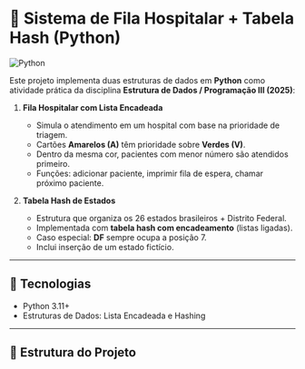 # 🏥 Sistema de Fila Hospitalar + Tabela Hash (Python)

![Python](https://img.shields.io/badge/python-3.11-blue.svg)

Este projeto implementa duas estruturas de dados em **Python** como atividade prática da disciplina **Estrutura de Dados / Programação III (2025)**:

1. **Fila Hospitalar com Lista Encadeada**  
   - Simula o atendimento em um hospital com base na prioridade de triagem.  
   - Cartões **Amarelos (A)** têm prioridade sobre **Verdes (V)**.  
   - Dentro da mesma cor, pacientes com menor número são atendidos primeiro.  
   - Funções: adicionar paciente, imprimir fila de espera, chamar próximo paciente.

2. **Tabela Hash de Estados**  
   - Estrutura que organiza os 26 estados brasileiros + Distrito Federal.  
   - Implementada com **tabela hash com encadeamento** (listas ligadas).  
   - Caso especial: **DF** sempre ocupa a posição 7.  
   - Inclui inserção de um estado fictício.

---

## 🚀 Tecnologias
- Python 3.11+  
- Estruturas de Dados: Lista Encadeada e Hashing  

---

## 📂 Estrutura do Projeto
